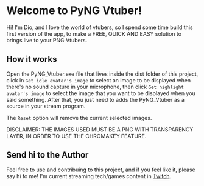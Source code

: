 # Welcome to PyNG Vtuber!

Hi! I'm Dio, and I love the world of vtubers, so I spend some time build this first version of the app, to make a FREE, QUICK AND EASY solution to brings live to your PNG Vtubers.

## How it works

Open the PyNG_Vtuber.exe file that lives inside the dist folder of this project, click in `Get idle avatar's image` to select an image to be displayed when there's no sound capture in your microphone, then click `Get highlight avatar's image` to select the image that you want to be displayed when you said something. After that, you just need to adds the PyNG_Vtuber as a source in your stream program. 

The `Reset` option will remove the current selected images.

DISCLAIMER: THE IMAGES USED MUST BE A PNG WITH TRANSPARENCY LAYER, IN ORDER TO USE THE CHROMAKEY FEATURE.

## Send hi to the Author

Feel free to use and contribuing to this project, and if you feel like it, please say hi to me! I'm current streaming tech/games content in [Twitch](https://www.twitch.tv/diolps).
